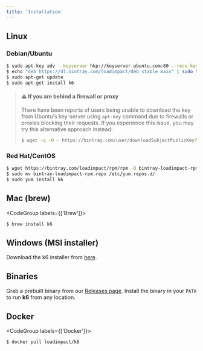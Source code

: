 ```yaml
---
title: 'Installation'
---
```


## Linux

### Debian/Ubuntu

```bash
$ sudo apt-key adv --keyserver hkp://keyserver.ubuntu.com:80 --recv-keys 379CE192D401AB61
$ echo "deb https://dl.bintray.com/loadimpact/deb stable main" | sudo tee -a /etc/apt/sources.list
$ sudo apt-get update
$ sudo apt-get install k6
```

> #### ⚠️ If you are behind a firewall or proxy
>
> There have been reports of users being unable to download the key from Ubuntu's key-server using `apt-key`
> command due to firewalls or proxies blocking their requests. If you experience this issue, you may try this
> alternative approach instead:
>
> ```bash
> $ wget -q -O - https://bintray.com/user/downloadSubjectPublicKey?username=bintray | sudo apt-key add -
> ```

### Red Hat/CentOS

```bash
$ wget https://bintray.com/loadimpact/rpm/rpm -O bintray-loadimpact-rpm.repo
$ sudo mv bintray-loadimpact-rpm.repo /etc/yum.repos.d/
$ sudo yum install k6
```

## Mac (brew)

<CodeGroup labels={['Brew']}>

```bash
$ brew install k6
```

</CodeGroup>

## Windows (MSI installer)

Download the k6 installer from [here](https://dl.bintray.com/loadimpact/windows/k6-v0.31.0-amd64.msi).

## Binaries

Grab a prebuilt binary from our <a href="https://github.com/loadimpact/k6/releases">Releases page</a>.
Install the binary in your `PATH` to run **k6** from any location.

## Docker

<CodeGroup labels={['Docker']}>

```bash
$ docker pull loadimpact/k6
```

</CodeGroup>
